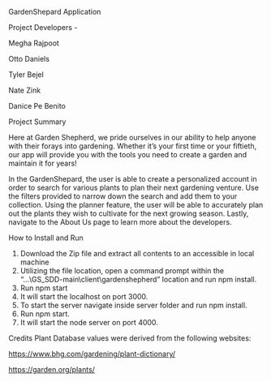 GardenShepard Application 

Project Developers - 

Megha Rajpoot

Otto Daniels

Tyler Bejel

Nate Zink

Danice Pe Benito

Project Summary

Here at Garden Shepherd, we pride ourselves in our ability to help anyone with their forays into gardening. Whether it’s your first time or your fiftieth, our app will provide you with the tools you need to create a garden and maintain it for years!

In the GardenShepard, the user is able to create a personalized account in order to search for various plants to plan their next gardening venture. Use the filters provided to narrow down the search and add them to your collection. Using the planner feature, the user will be able to accurately plan out the plants they wish to cultivate for the next growing season. Lastly, navigate to the About Us page to learn more about the developers.

How to Install and Run

1. Download the Zip file and extract all contents to an accessible in local machine
2. Utilizing the file location, open a command prompt within the “...\GS_SDD-main\client\gardenshepherd” location and run npm install.
3. Run npm start
4.	It will start the localhost on port 3000.
5.	To start the server navigate inside server folder and run npm install.
6.	Run npm start.
7.	It will start the node server on port 4000.

Credits
Plant Database values were derived from the following websites:

https://www.bhg.com/gardening/plant-dictionary/

https://garden.org/plants/
